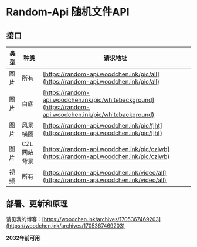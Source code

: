# Random-Api 随机文件API

## 接口

| 类型  | 种类     | 请求地址   | 
| ---- | ---------- | ---------------- | 
| 图片 | 所有     | [https://random-api.woodchen.ink/pic/all](https://random-api.woodchen.ink/pic/all) |
| 图片 | 白底   | [https://random-api.woodchen.ink/pic/whitebackground](https://random-api.woodchen.ink/pic/whitebackground) |
| 图片 | 风景横图 | [https://random-api.woodchen.ink/pic/fjht](https://random-api.woodchen.ink/pic/fjht) |
| 图片 | CZL网站背景 | [https://random-api.woodchen.ink/pic/czlwb](https://random-api.woodchen.ink/pic/czlwb) |
| 视频 | 所有 | [https://random-api.woodchen.ink/video/all](https://random-api.woodchen.ink/video/all) |


## 部署、更新和原理

请见我的博客：[https://woodchen.ink/archives/1705367469203](https://woodchen.ink/archives/1705367469203)

**2032年前可用**
                
